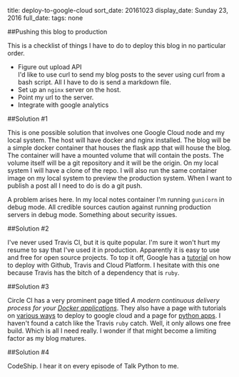 title: deploy-to-google-cloud
sort_date: 20161023
display_date: Sunday 23, 2016
full_date: 
tags: none

##Pushing this blog to production

This is a checklist of things I have to do to deploy this blog in no particular order.

- Figure out upload API  
  I'd like to use curl to send my blog posts to the sever using curl from a bash script. All I have to do is send a markdown file.
- Set up an ```nginx``` server on the host.
- Point my url to the server.
- Integrate with google analytics

##Solution #1

This is one possible solution that involves one Google Cloud node and my local system. The host will have docker and nginx installed. The blog will be a simple docker container that houses the flask app that will house the blog. The container will have a mounted volume that will contain the posts. The volume itself will be a git repository and it will be the origin. On my local system I will have a clone of the repo. I will also run the same container image on my local system to preview the production system. When I want to publish a post all I need to do is do a git push.

A problem arises here. In my local notes container I'm running ```gunicorn``` in debug mode. All credible sources caution against running production servers in debug mode. Something about security issues.

##Solution #2

I've never used Travis CI, but it is quite popular. I'm sure it won't hurt my resume to say that I've used it in production. Apparently it is easy to use and free for open source projects. To top it off, Google has a [tutorial](https://cloud.google.com/solutions/continuous-delivery-with-travis-ci) on how to deploy with Github, Travis and Cloud Platform. I hesitate with this one because Travis has the bitch of a dependency that is ```ruby```.

##Solution #3

Circle CI has a very prominent page titled *A modern continuous delivery process for your [Docker applications](https://circleci.com/integrations/docker/)*. They also have a page with tutorials on [various ways](https://circleci.com/docs/google-cloud-platform/) to deploy to google cloud and a page for [python apps](https://circleci.com/docs/language-python/). I haven't found a catch like the Travis ```ruby``` catch. Well, it only allows one free build. Which is all I need really. I wonder if that might become a limiting factor as my blog matures.

##Solution #4

CodeShip. I hear it on every episode of Talk Python to me.
